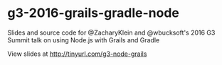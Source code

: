 # g3-2016-grails-gradle-node
Slides and source code for @ZacharyKlein and @wbucksoft's 2016 G3 Summit talk on using Node.js with Grails and Gradle

View slides at http://tinyurl.com/g3-node-grails